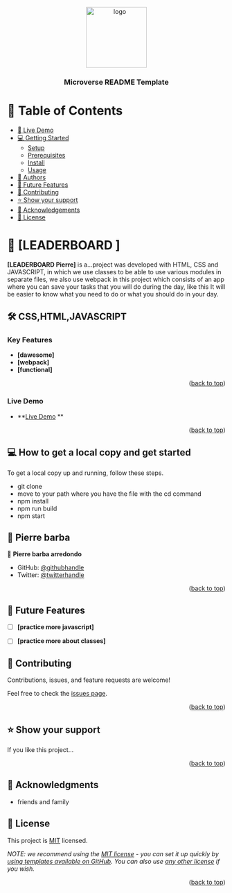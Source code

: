 <a name="readme-top"></a>

<div align="center">

<img src="./microverse.png" alt="logo" width="140"  height="auto" />
<br/>

<h3><b>Microverse README Template</b></h3>

</div>


# 📗 Table of Contents

  - [🚀 Live Demo](https://pierrebarba.github.io/finishProjectCapton/index.html)
- [💻 Getting Started](https://pierrebarba.github.io/finishProjectCapton/index.html)
  - [Setup](setup)
  - [Prerequisites](https://pierrebarba.github.io/finishProjectCapton/index.html)
  - [Install](install)
  - [Usage](html,javascript,css)
- [👥 Authors](https://github.com/PierreBarba)
- [🔭 Future Features](https://pierrebarba.github.io/finishProjectCapton/index.html)
- [🤝 Contributing](https://github.com/cilfonegabriel)
- [⭐️ Show your support](support)
- [🙏 Acknowledgements](https://github.com/elafildecolor,https://github.com/luigirazum)
- [📝 License](MIT)

<!-- PROJECT DESCRIPTION -->

# 📖 [LEADERBOARD ] <a name="LEADERBOARD"></a>


**[LEADERBOARD Pierre]** is a...project was developed with HTML, CSS and JAVASCRIPT, in which we use classes to be able to use various modules in separate files, we also use webpack in this project which consists of an app where you can save your tasks that you will do during the day, like this It will be easier to know what you need to do or what you should do in your day.

## 🛠 CSS,HTML,JAVASCRIPT <a name="javascript,html,css"></a>


<!-- Features -->

### Key Features <a name="key-features"></a>

- **[dawesome]**
- **[webpack]**
- **[functional]**

<p align="right">(<a href="#readme-top">back to top</a>)</p>


<!-- live Demo -->

### Live Demo <a name="Live Demo"></a>

- **[Live Demo](https://pierrebarba.github.io/webpacktodolist/) **

<p align="right">(<a href="#readme-top">back to top</a>)</p>


<!-- GETTING STARTED -->

## 💻 How to get a local copy and get started <a name="getting-started"></a>


To get a local copy up and running, follow these steps.

- git clone 
- move to your path where you have the file with the cd command
- npm install
- npm run build
- npm start



<!-- AUTHORS -->

## 👥 Pierre barba <a name="Pierre Barba"></a>

👤 **Pierre barba arredondo**

- GitHub: [@githubhandle](https://github.com/PierreBarba)
- Twitter: [@twitterhandle](https://twitter.com/pierreanbar)

<p align="right">(<a href="#readme-top">back to top</a>)</p>

<!-- FUTURE FEATURES -->

## 🔭 Future Features <a name="future-features"></a>

- [ ] **[practice more javascript]**
- [ ] **[practice more about classes]**


## 🤝 Contributing <a name="contributing"></a>

Contributions, issues, and feature requests are welcome!

Feel free to check the [issues page](../../issues/).

<p align="right">(<a href="#readme-top">back to top</a>)</p>

<!-- SUPPORT -->

## ⭐️ Show your support <a name="support"></a>

If you like this project...

<p align="right">(<a href="#readme-top">back to top</a>)</p>

<!-- ACKNOWLEDGEMENTS -->

## 🙏 Acknowledgments <a name="acknowledgements"></a>

- friends and family

## 📝 License <a name="license"></a>

This project is [MIT](./LICENSE) licensed.


_NOTE: we recommend using the [MIT license](https://choosealicense.com/licenses/mit/) - you can set it up quickly by [using templates available on GitHub](https://docs.github.com/en/communities/setting-up-your-project-for-healthy-contributions/adding-a-license-to-a-repository). You can also use [any other license](https://choosealicense.com/licenses/) if you wish._

<p align="right">(<a href="#readme-top">back to top</a>)</p>